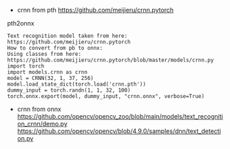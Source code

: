 + crnn  from pth
https://github.com/meijieru/crnn.pytorch    

pth2onnx   
```
Text recognition model taken from here: https://github.com/meijieru/crnn.pytorch
How to convert from pb to onnx:
Using classes from here: https://github.com/meijieru/crnn.pytorch/blob/master/models/crnn.py
import torch
import models.crnn as crnn
model = CRNN(32, 1, 37, 256)
model.load_state_dict(torch.load('crnn.pth'))
dummy_input = torch.randn(1, 1, 32, 100)
torch.onnx.export(model, dummy_input, "crnn.onnx", verbose=True)
```

+ crnn  from onnx   
https://github.com/opencv/opencv_zoo/blob/main/models/text_recognition_crnn/demo.py     
https://github.com/opencv/opencv/blob/4.9.0/samples/dnn/text_detection.py  

